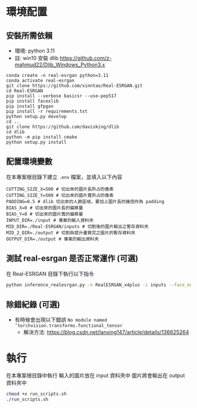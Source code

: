 # 環境配置
## 安裝所需依賴
* 環境: python 3.11
* 註: win10 安裝 dlib   https://github.com/z-mahmud22/Dlib_Windows_Python3.x

```
conda create -n real-esrgan python=3.11
conda activate real-esrgan
git clone https://github.com/xinntao/Real-ESRGAN.git
cd Real-ESRGAN
pip install --verbose basicsr --use-pep517
pip install facexlib
pip install gfpgan
pip install -r requirements.txt
python setup.py develop
cd ..
git clone https://github.com/davisking/dlib
cd dlib
python -m pip install cmake
python setup.py install
```

## 配置環境變數
在本專案根目錄下建立 `.env` 檔案，並填入以下內容
```
CUTTING_SIZE_X=500 # 切出來的圖片長所占的像素
CUTTING_SIZE_Y=500 # 切出來的圖片寬所占的像素
PADDING=0.5 # dlib 切出來的人臉區域，要加上圖片長的幾倍作為 padding
BIAS_X=0 # 切出來的圖片長的偏移量
BIAS_Y=0 # 切出來的圖片寬的偏移量
INPUT_DIR=./input # 專案的輸入資料夾
MID_DIR=./Real-ESRGAN/inputs # 切割後的圖片輸出之暫存資料夾
MID_2_DIR=./output # 切割與提升畫質完之圖片的暫存資料夾
OUTPUT_DIR=./output # 專案的輸出資料夾
```

## 測試 real-esrgan 是否正常運作 (可選)
在 Real-ESRGAN 目錄下執行以下指令
```bash
python inference_realesrgan.py -n RealESRGAN_x4plus -i inputs --face_enhance
```

## 除錯紀錄 (可選)
* 有時候會出現以下錯誤 `No module named ‘torchvision.transforms.functional_tensor`
    * 解決方法: https://blog.csdn.net/lanxing147/article/details/136625264

# 執行
在本專案根目錄中執行
輸入的圖片放在 input 資料夾中
圖片將會輸出在 output 資料夾中
```bash
chmod +x run_scripts.sh
./run_scripts.sh
```